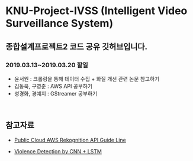 # KNU-Project-IVSS (Intelligent Video Surveillance System)
## 종합설계프로젝트2 코드 공유 깃허브입니다.

### 2019.03.13~2019.03.20 할일
* 윤서원 : 크롤링을 통해 데이터 수집 + 화질 개선 관련 논문 참고하기
* 김동욱, 구영준 : AWS API 공부하기
* 성경화, 경예지 : GStreamer 공부하기
<br>

## 참고자료

- [Public Cloud AWS Rekognition API Guide Line](https://docs.aws.amazon.com/ko_kr/rekognition/latest/dg/what-is.html)

- [Violence Detection by CNN + LSTM](https://github.com/JoshuaPiinRueyPan/ViolenceDetection)


